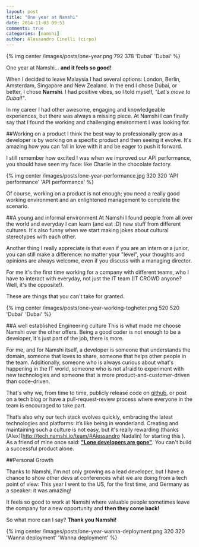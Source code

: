 ```yaml
---
layout: post
title: "One year at Namshi"
date: 2014-11-03 09:53
comments: true
categories: [namshi]
author: Alessandro Cinelli (cirpo)
---
```


{% img center /images/posts/one-year.png 792 378 'Dubai' 'Dubai' %}

One year at Namshi... **and it feels so good!**

When I decided to leave Malaysia I had several options: London, Berlin, Amsterdam, Singapore and New Zealand.
In the end I chose Dubai, or better, I chose **Namshi**. 
I had positive vibes, so I told myself, *"Let's move to Dubai!"*.

In my career I had other awesome, engaging and knowledgeable experiences, but there was always a missing piece. 
At Namshi I can finally say that I found the working and challenging environment I was looking for.

<!-- more -->

##Working on a product
I think the best way to professionally grow as a developer is by working on a specific product and then seeing it evolve.
It's amazing how you can fall in love with it and be eager to push it forward.

I still remember how excited I was when we improved our API performance, you should have seen my face: like Charlie in the chocolate factory.

{% img center /images/posts/one-year-performance.jpg 320 320 'API performance' 'API performance' %}  

Of course, working on a product is not enough; you need a really good working environment and an enlightened management to complete
the scenario.


##A young and informal environment
At Namshi I found people from all over the world and everyday I can learn (and eat :D) new stuff from different cultures.
It's also funny when we start making jokes about cultural stereotypes with each other.

Another thing I really appreciate is that even if you are an intern or a junior, you can still make a difference: no matter your
"level", your thoughts and opinions are always welcome, even if you discuss with a managing director.

For me it's the first time working for a company with different teams, who I have to interact with everyday, not just the IT team (IT CROWD anyone? Well, it's the opposite!).

These are things that you can't take for granted.

{% img center /images/posts/one-year-working-togheter.png 520 520 'Dubai' 'Dubai' %} 

##A well established Engineering culture
This is what made me choose Namshi over the other offers.
Being a good coder is not enough to be a developer, it's just part of the job, there is more.

For me, and for Namshi itself, a developer is someone that understands the domain, someone that loves to share, someone that helps
other people in the team. Additionally, someone who is always curious about what's happening in the IT world, someone who is not afraid to experiment
with new technologies and someone that is more product-and-customer-driven than code-driven.

That's why we, from time to time, publicly release code on [github](http://github.com/namshi), or post on a tech blog or have a pull-request-review process where everyone in the
team is encouraged to take part.

That’s also why our tech stack evolves quickly, embracing the latest technologies and platforms: it’s like being in wonderland.
Creating and maintaining such a culture is not easy, but it's really rewarding (thanks [Alex](http://tech.namshi.io/team/#Alessandro Nadalin) for starting this ).  
As a friend of mine once said: [**"Lone developers are gone"**](http://www.slideshare.net/jakuza78/many-to-many-no-man-is-an-island-9627237). You can't build a successful product alone.

##Personal Growth

Thanks to Namshi, I'm not only growing as a lead developer, but I have a chance to show other devs at conferences what we are doing from a tech point of view:
This year I went to the US, for the first time, and Germany as a speaker: it was amazing!

It feels so good to work at Namshi where valuable people sometimes leave the company for a new opportunity and **then they come back!**

So what more can I say? **Thank you Namshi!**


{% img center /images/posts/one-year-wanna-deployment.png 320 320 'Wanna deployment' 'Wanna deployment' %}  